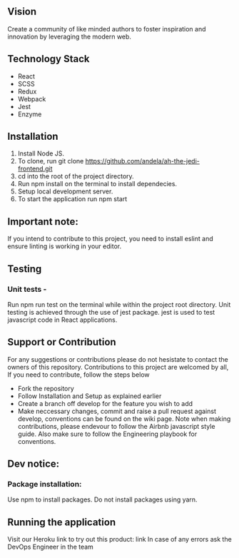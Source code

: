 ## Vision
Create a community of like minded authors to foster inspiration and innovation by leveraging the modern web.

## Technology Stack
- React
- SCSS
- Redux
- Webpack
- Jest
- Enzyme

## Installation
1. Install Node JS.
2. To clone, run git clone https://github.com/andela/ah-the-jedi-frontend.git
3. cd into the root of the project directory.
4. Run npm install on the terminal to install dependecies.
5. Setup local development server.
6. To start the application run npm start
## Important note: 
If you intend to contribute to this project, you need to install eslint and ensure linting is working in your editor.

## Testing
### Unit tests - 
Run npm run test on the terminal while within the project root directory. Unit testing is achieved through the use of jest package. jest is used to test javascript code in React applications.

## Support or Contribution
For any suggestions or contributions please do not hesistate to contact the owners of this repository.
Contributions to this project are welcomed by all, If you need to contribute, follow the steps below
- Fork the repository
- Follow Installation and Setup as explained earlier
- Create a branch off develop for the feature you wish to add
- Make neccessary changes, commit and raise a pull request against develop, conventions can be found on the wiki page. Note when making contributions, please endevour to follow the Airbnb javascript style guide. Also make sure to follow the Engineering playbook for conventions.

## Dev notice:
### Package installation: 
Use npm to install packages. Do not install packages using yarn.

## Running the application
Visit our Heroku link to try out this product: link
In case of any errors ask the DevOps Engineer in the team
